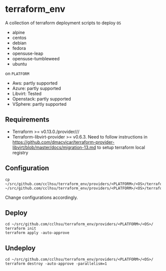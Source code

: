 # terraform_env

A collection of terraform deployment scripts to deploy `OS`

- alpine
- centos
- debian
- fedora
- opensuse-leap
- opensuse-tumbleweed
- ubuntu

on `PLATFORM`

- Aws: partly supported
- Azure: partly supported
- Libvirt: Tested
- Openstack: partly supported
- VSphere: partly supported

## Requirements

* Terraform >= v0.13.0./provider/<PLATFORM>/<OS>/
* Terraform-libvirt-provider >= v0.6.3. Need to follow instructions in https://github.com/dmacvicar/terraform-provider-libvirt/blob/master/docs/migration-13.md to setup terraform local registry

## Configuration

```
cp ~/src/github.com/cclhsu/terraform_env/providers/<PLATFORM>/<OS>/terraform.tfvars.example ~/src/github.com/cclhsu/terraform_env/providers/<PLATFORM>/<OS>/terraform.tfvars
```

Change configurations accordingly.

## Deploy

```
cd ~/src/github.com/cclhsu/terraform_env/providers/<PLATFORM>/<OS>/
terraform init
terraform apply -auto-approve
```

## Undeploy

```
cd ~/src/github.com/cclhsu/terraform_env/providers/<PLATFORM>/<OS>/
terraform destroy -auto-approve -parallelism=1
```